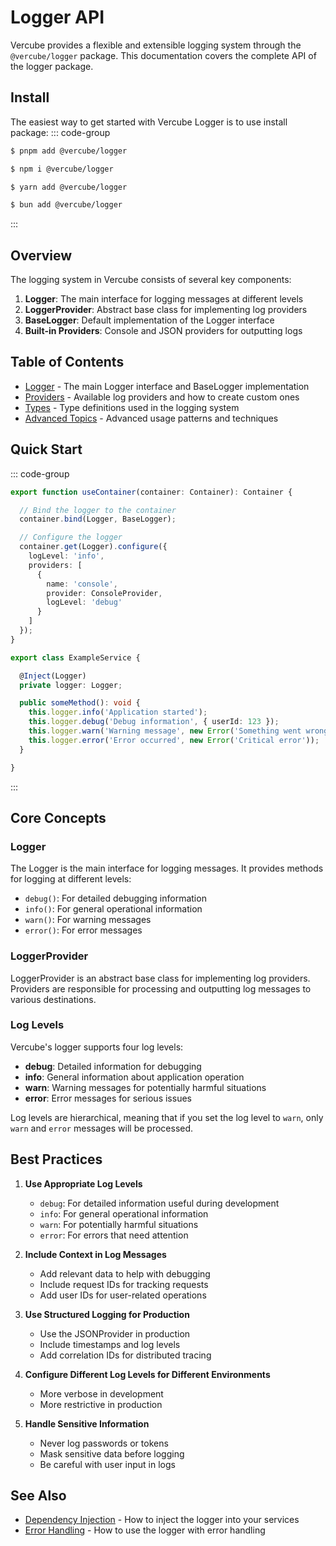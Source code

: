 # Logger API

Vercube provides a flexible and extensible logging system through the `@vercube/logger` package. This documentation covers the complete API of the logger package.

## Install
The easiest way to get started with Vercube Logger is to use install package:
::: code-group

```bash [pnpm]
$ pnpm add @vercube/logger
```
```bash [npm]
$ npm i @vercube/logger
```
```bash [yarn]
$ yarn add @vercube/logger
```
```bash [bun]
$ bun add @vercube/logger
```
:::

## Overview

The logging system in Vercube consists of several key components:

1. **Logger**: The main interface for logging messages at different levels
2. **LoggerProvider**: Abstract base class for implementing log providers
3. **BaseLogger**: Default implementation of the Logger interface
4. **Built-in Providers**: Console and JSON providers for outputting logs

## Table of Contents

- [Logger](./logger.md) - The main Logger interface and BaseLogger implementation
- [Providers](./providers.md) - Available log providers and how to create custom ones
- [Types](./types.md) - Type definitions used in the logging system
- [Advanced Topics](./advanced.md) - Advanced usage patterns and techniques

## Quick Start

::: code-group
```typescript [container.ts]
export function useContainer(container: Container): Container {

  // Bind the logger to the container
  container.bind(Logger, BaseLogger);

  // Configure the logger
  container.get(Logger).configure({
    logLevel: 'info',
    providers: [
      {
        name: 'console',
        provider: ConsoleProvider,
        logLevel: 'debug'
      }
    ]
  });
}
```
```typescript [service.ts]
export class ExampleService {

  @Inject(Logger)
  private logger: Logger;

  public someMethod(): void {
    this.logger.info('Application started');
    this.logger.debug('Debug information', { userId: 123 });
    this.logger.warn('Warning message', new Error('Something went wrong'));
    this.logger.error('Error occurred', new Error('Critical error'));
  }

}
```
:::

## Core Concepts

### Logger

The Logger is the main interface for logging messages. It provides methods for logging at different levels:

- `debug()`: For detailed debugging information
- `info()`: For general operational information
- `warn()`: For warning messages
- `error()`: For error messages

### LoggerProvider

LoggerProvider is an abstract base class for implementing log providers. Providers are responsible for processing and outputting log messages to various destinations.

### Log Levels

Vercube's logger supports four log levels:

- **debug**: Detailed information for debugging
- **info**: General information about application operation
- **warn**: Warning messages for potentially harmful situations
- **error**: Error messages for serious issues

Log levels are hierarchical, meaning that if you set the log level to `warn`, only `warn` and `error` messages will be processed.

## Best Practices

1. **Use Appropriate Log Levels**
   - `debug`: For detailed information useful during development
   - `info`: For general operational information
   - `warn`: For potentially harmful situations
   - `error`: For errors that need attention

2. **Include Context in Log Messages**
   - Add relevant data to help with debugging
   - Include request IDs for tracking requests
   - Add user IDs for user-related operations

3. **Use Structured Logging for Production**
   - Use the JSONProvider in production
   - Include timestamps and log levels
   - Add correlation IDs for distributed tracing

4. **Configure Different Log Levels for Different Environments**
   - More verbose in development
   - More restrictive in production

5. **Handle Sensitive Information**
   - Never log passwords or tokens
   - Mask sensitive data before logging
   - Be careful with user input in logs

## See Also

- [Dependency Injection](../../guide/dependency-injection.md) - How to inject the logger into your services
- [Error Handling](../../guide/error-handling.md) - How to use the logger with error handling 